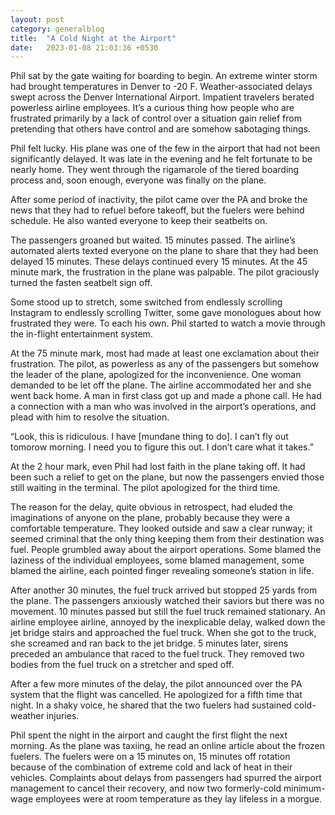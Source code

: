 ```yaml
---
layout: post
category: generalblog
title:  "A Cold Night at the Airport"
date:   2023-01-08 21:03:36 +0530
---
```


Phil sat by the gate waiting for boarding to begin. An extreme winter storm had brought temperatures in Denver to -20 F. Weather-associated delays swept across the Denver International Airport. Impatient travelers berated powerless airline employees. It’s a curious thing how people who are frustrated primarily by a lack of control over a situation gain relief from pretending that others have control and are somehow sabotaging things.

Phil felt lucky. His plane was one of the few in the airport that had not been significantly delayed. It was late in the evening and he felt fortunate to be nearly home. They went through the rigamarole of the tiered boarding process and, soon enough, everyone was finally on the plane. 

After some period of inactivity, the pilot came over the PA and broke the news that they had to refuel before takeoff, but the fuelers were behind schedule. He also wanted everyone to keep their seatbelts on.

The passengers groaned but waited. 15 minutes passed. The airline’s automated alerts texted everyone on the plane to share that they had been delayed 15 minutes. These delays continued every 15 minutes. At the 45 minute mark, the frustration in the plane was palpable. The pilot graciously turned the fasten seatbelt sign off. 

Some stood up to stretch, some switched from endlessly scrolling Instagram to endlessly scrolling Twitter, some gave monologues about how frustrated they were. To each his own. Phil started to watch a movie through the in-flight entertainment system. 

At the 75 minute mark, most had made at least one exclamation about their frustration. The pilot, as powerless as any of the passengers but somehow the leader of the plane, apologized for the inconvenience. One woman demanded to be let off the plane. The airline accommodated her and she went back home. A man in first class got up and made a phone call. He had a connection with a man who was involved in the airport’s operations, and plead with him to resolve the situation. 

“Look, this is ridiculous. I have [mundane thing to do]. I can’t fly out tomorow morning. I need you to figure this out. I don’t care what it takes.”

At the 2 hour mark, even Phil had lost faith in the plane taking off. It had been such a relief to get on the plane, but now the passengers envied those still waiting in the terminal. The pilot apologized for the third time.

The reason for the delay, quite obvious in retrospect, had eluded the imaginations of anyone on the plane, probably because they were a comfortable temperature. They looked outside and saw a clear runway; it seemed criminal that the only thing keeping them from their destination was fuel. People grumbled away about the airport operations. Some blamed the laziness of the individual employees, some blamed management, some blamed the airline, each pointed finger revealing someone’s station in life.

After another 30 minutes, the fuel truck arrived but stopped 25 yards from the plane. The passengers anxiously watched their saviors but there was no movement. 10 minutes passed but still the fuel truck remained stationary. An airline employee airline, annoyed by the inexplicable delay, walked down the jet bridge stairs and approached the fuel truck. When she got to the truck, she screamed and ran back to the jet bridge. 5 minutes later, sirens preceded an ambulance that raced to the fuel truck. They removed two bodies from the fuel truck on a stretcher and sped off. 

After a few more minutes of the delay, the pilot announced over the PA system that the flight was cancelled. He apologized for a fifth time that night. In a shaky voice, he shared that the two fuelers had sustained cold-weather injuries.

Phil spent the night in the airport and caught the first flight the next morning. As the plane was taxiing, he read an online article about the frozen fuelers. The fuelers were on a 15 minutes on, 15 minutes off rotation because of the combination of extreme cold and lack of heat in their vehicles. Complaints about delays from passengers had spurred the airport management to cancel their recovery, and now two formerly-cold minimum-wage employees were at room temperature as they lay lifeless in a morgue.